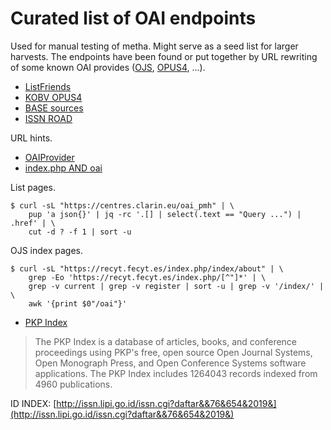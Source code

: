 # Curated list of OAI endpoints

Used for manual testing of metha. Might serve as a seed list for larger
harvests. The endpoints have been found or put together by URL rewriting of
some known OAI provides ([OJS](https://pkp.sfu.ca/ojs/),
[OPUS4](https://www.kobv.de/entwicklung/software/opus-4/), ...).

* [ListFriends](http://www.openarchives.org/pmh/registry/ListFriends)
* [KOBV OPUS4](https://www.kobv.de/services/hosting/opus/)
* [BASE sources](https://www.base-search.net/about/en/about_sources.php)
* [ISSN ROAD](https://road.issn.org/)

URL hints.

* [OAIProvider](https://www.google.com/search?q=inurl%3AOAIProvider)
* [index.php AND oai](https://www.google.com/search?q=inurl%3Aindex.php+AND+inurl%3Aoai)

List pages.

```shell
$ curl -sL "https://centres.clarin.eu/oai_pmh" | \
    pup 'a json{}' | jq -rc '.[] | select(.text == "Query ...") | .href' | \
    cut -d ? -f 1 | sort -u
```

OJS index pages.

```
$ curl -sL "https://recyt.fecyt.es/index.php/index/about" | \
    grep -Eo 'https://recyt.fecyt.es/index.php/[^"]*' | \
    grep -v current | grep -v register | sort -u | grep -v '/index/' | \
    awk '{print $0"/oai"}'
```

* [PKP Index](https://index.pkp.sfu.ca/)

> The PKP Index is a database of articles, books, and conference proceedings
> using PKP's free, open source Open Journal Systems, Open Monograph Press, and
> Open Conference Systems software applications. The PKP Index includes 1264043
> records indexed from 4960 publications.

ID INDEX: [http://issn.lipi.go.id/issn.cgi?daftar&&76&654&2019&](http://issn.lipi.go.id/issn.cgi?daftar&&76&654&2019&)
